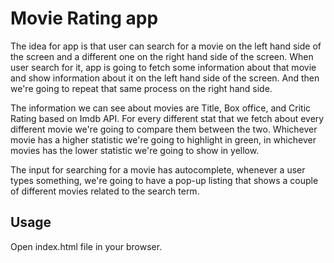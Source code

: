 # Movie Rating app

The idea for app is that user can search for a movie on the left hand side of the screen and a different one on the right hand side of the screen. 
When user search for it, app is going to fetch some information about that movie and show information about it on the left hand side of the screen. And then we're going to repeat that same process on the right hand side.

The information we can see about movies are Title, Box office, and Critic Rating based on Imdb API. For every different stat that we fetch about every different movie we're going to compare them between the two. Whichever movie has a higher statistic we're going to highlight in green, in whichever movies has the lower statistic we're going to show in yellow. 

The input for searching for a movie has autocomplete, whenever a user types something, we're going to have a pop-up listing that shows a couple of different movies related to the search term. 


## Usage

Open index.html file in your browser.
